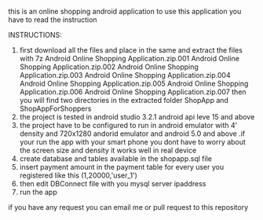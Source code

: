 this is an online shopping android application
to use this application you have to read the instruction

INSTRUCTIONS:
1. first download all the files and place in the same and extract the files with 7z
          Android Online Shopping Application.zip.001
          Android Online Shopping Application.zip.002
          Android Online Shopping Application.zip.003
          Android Online Shopping Application.zip.004
          Android Online Shopping Application.zip.005
          Android Online Shopping Application.zip.006
          Android Online Shopping Application.zip.007
   then you will find two directories in the extracted folder
          ShopApp and ShopAppForShoppers
2. the project is tested in android studio 3.2.1 android api leve 15 and above 
3. the project have to be configured to run in android emulator with 4' density and 720x1280 andorid emulator and android 5.0 and above
.if your run the app with your smart phone you dont have to worry about the screen size and density it works well in real device
4. create database and tables available in the shopapp.sql file
5. insert payment amount in the payment table for every user you registered like this
          (1,20000,'user_1')
6. then edit DBConnect file with you mysql server ipaddress
7. run the app

if you have any request you can email me or pull request to this repository
